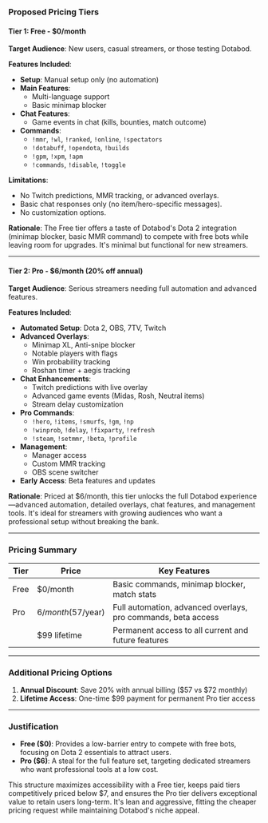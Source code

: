 ### Proposed Pricing Tiers

#### Tier 1: Free - $0/month

**Target Audience**: New users, casual streamers, or those testing Dotabod.

**Features Included**:

- **Setup**: Manual setup only (no automation)
- **Main Features**:
  - Multi-language support
  - Basic minimap blocker
- **Chat Features**:
  - Game events in chat (kills, bounties, match outcome)
- **Commands**:
  - `!mmr`, `!wl`, `!ranked`, `!online`, `!spectators`
  - `!dotabuff`, `!opendota`, `!builds`
  - `!gpm`, `!xpm`, `!apm`
  - `!commands`, `!disable`, `!toggle`

**Limitations**:

- No Twitch predictions, MMR tracking, or advanced overlays.
- Basic chat responses only (no item/hero-specific messages).
- No customization options.

**Rationale**: The Free tier offers a taste of Dotabod's Dota 2 integration (minimap blocker, basic MMR command) to compete with free bots while leaving room for upgrades. It's minimal but functional for new streamers.

---

#### Tier 2: Pro - $6/month (20% off annual)

**Target Audience**: Serious streamers needing full automation and advanced features.

**Features Included**:

- **Automated Setup**: Dota 2, OBS, 7TV, Twitch
- **Advanced Overlays**:
  - Minimap XL, Anti-snipe blocker
  - Notable players with flags
  - Win probability tracking
  - Roshan timer + aegis tracking
- **Chat Enhancements**:
  - Twitch predictions with live overlay
  - Advanced game events (Midas, Rosh, Neutral items)
  - Stream delay customization
- **Pro Commands**:
  - `!hero`, `!items`, `!smurfs`, `!gm`, `!np`
  - `!winprob`, `!delay`, `!fixparty`, `!refresh`
  - `!steam`, `!setmmr`, `!beta`, `!profile`
- **Management**:
  - Manager access
  - Custom MMR tracking
  - OBS scene switcher
- **Early Access**: Beta features and updates

**Rationale**: Priced at $6/month, this tier unlocks the full Dotabod experience—advanced automation, detailed overlays, chat features, and management tools. It's ideal for streamers with growing audiences who want a professional setup without breaking the bank.

---

### Pricing Summary

| Tier       | Price              | Key Features |
|------------|--------------------|--------------|
| Free       | $0/month           | Basic commands, minimap blocker, match stats |
| Pro        | $6/month ($57/year)| Full automation, advanced overlays, pro commands, beta access |
|            | $99 lifetime       | Permanent access to all current and future features |

---

### Additional Pricing Options

1. **Annual Discount**: Save 20% with annual billing ($57 vs $72 monthly)
2. **Lifetime Access**: One-time $99 payment for permanent Pro tier access

---

### Justification

- **Free ($0)**: Provides a low-barrier entry to compete with free bots, focusing on Dota 2 essentials to attract users.
- **Pro ($6)**: A steal for the full feature set, targeting dedicated streamers who want professional tools at a low cost.

This structure maximizes accessibility with a Free tier, keeps paid tiers competitively priced below $7, and ensures the Pro tier delivers exceptional value to retain users long-term. It's lean and aggressive, fitting the cheaper pricing request while maintaining Dotabod's niche appeal.
